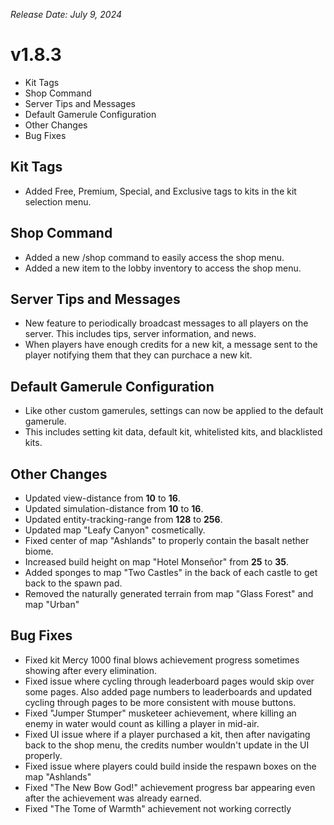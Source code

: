 _Release Date: July 9, 2024_

# v1.8.3

- Kit Tags
- Shop Command
- Server Tips and Messages
- Default Gamerule Configuration
- Other Changes
- Bug Fixes

## Kit Tags

- Added Free, Premium, Special, and Exclusive tags to kits in the kit selection menu.

## Shop Command

- Added a new /shop command to easily access the shop menu.
- Added a new item to the lobby inventory to access the shop menu.

## Server Tips and Messages

- New feature to periodically broadcast messages to all players on the server. This includes tips, server information, and news.
- When players have enough credits for a new kit, a message sent to the player notifying them that they can purchace a new kit.

## Default Gamerule Configuration

- Like other custom gamerules, settings can now be applied to the default gamerule.
- This includes setting kit data, default kit, whitelisted kits, and blacklisted kits.

## Other Changes

- Updated view-distance from **10** to **16**.
- Updated simulation-distance from **10** to **16**.
- Updated entity-tracking-range from **128** to **256**.
- Updated map "Leafy Canyon" cosmetically.
- Fixed center of map "Ashlands" to properly contain the basalt nether biome.
- Increased build height on map "Hotel Monseñor" from **25** to **35**.
- Added sponges to map "Two Castles" in the back of each castle to get back to the spawn pad.
- Removed the naturally generated terrain from map "Glass Forest" and map "Urban"

## Bug Fixes

- Fixed kit Mercy 1000 final blows achievement progress sometimes showing after every elimination.
- Fixed issue where cycling through leaderboard pages would skip over some pages. Also added page numbers to leaderboards and updated cycling through pages to be more consistent with mouse buttons.
- Fixed "Jumper Stumper" musketeer achievement, where killing an enemy in water would count as killing a player in mid-air.
- Fixed UI issue where if a player purchased a kit, then after navigating back to the shop menu, the credits number wouldn't update in the UI properly.
- Fixed issue where players could build inside the respawn boxes on the map "Ashlands"
- Fixed "The New Bow God!" achievement progress bar appearing even after the achievement was already earned.
- Fixed "The Tome of Warmth" achievement not working correctly

